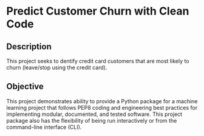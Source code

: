 # Predict Customer Churn with Clean Code
## Description
This project seeks to dentify credit card customers that are most likely to churn (leave/stop using the credit card). 
## Objective
This project demonstrates ability to provide a Python package for a machine learning project that follows PEP8 coding and engineering best practices for implementing modular, documented, and tested software. This project package also has the flexibility of being run interactively or from the command-line interface (CLI).
